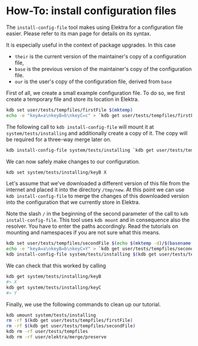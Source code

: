 # How-To: install configuration files

The `install-config-file` tool makes using Elektra for a configuration file easier.
Please refer to its man page for details on its syntax.

It is especially useful in the context of package upgrades. In this case

- `their` is the current version of the maintainer's copy of a configuration file,
- `base` is the previous version of the maintainer's copy of the configuration file.
- `our` is the user's copy of the configuration file, derived from `base`

First of all, we create a small example configuration file.
To do so, we first create a temporary file and store its location in Elektra.

```sh
kdb set user/tests/tempfiles/firstFile $(mktemp)
echo -e "keyA=a\nkeyB=b\nkeyC=c" > `kdb get user/tests/tempfiles/firstFile`
```

The following call to `kdb install-config-file` will mount it at `system/tests/installing` and additionally create a copy of it.
The copy will be required for a three-way merge later on.

```sh
kdb install-config-file system/tests/installing `kdb get user/tests/tempfiles/firstFile` ini
```

We can now safely make changes to our configuration.

```sh
kdb set system/tests/installing/keyB X
```

Let's assume that we've downloaded a different version of this file from the internet and placed it into the directory `/tmp/new`.
At this point we can use `kdb install-config-file` to merge the changes of this downloaded version into the configuration that we currently store in Elektra.

Note the slash `/` in the beginning of the second parameter of the call to `kdb install-config-file`.
This tool uses `kdb mount` and in consequence also the resolver.
You have to enter the paths accordingly.
Read the tutorials on mounting and namespaces if you are not sure what this means.

```sh
kdb set user/tests/tempfiles/secondFile $(echo $(mktemp -d)/$(basename $(kdb get user/tests/tempfiles/firstFile)))
echo -e "keyA=a\nkeyB=b\nkeyC=Y" > `kdb get user/tests/tempfiles/secondFile`
kdb install-config-file system/tests/installing $(kdb get user/tests/tempfiles/secondFile) ini
```

We can check that this worked by calling

```sh
kdb get system/tests/installing/keyB
#> X
kdb get system/tests/installing/keyC
#> Y
```

Finally, we use the following commands to clean up our tutorial.

```sh
kdb umount system/tests/installing
rm -rf $(kdb get user/tests/tempfiles/firstFile)
rm -rf $(kdb get user/tests/tempfiles/secondFile)
kdb rm -rf user/tests/tempfiles
kdb rm -rf user/elektra/merge/preserve
```


